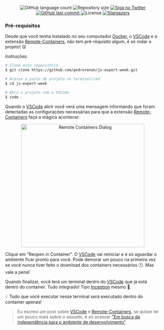 <p  align="center">
<img  alt="GitHub language count"  src="https://img.shields.io/github/languages/count/pedrorenan/js-expert-week">
<img  alt="Repository size"  src="https://img.shields.io/github/repo-size/pedrorenan/js-expert-week">
<a  href="https://www.twitter.com/pedrorenan/">
<img  alt="Siga no Twitter"  src="https://img.shields.io/twitter/url?url=https://github.com/pedrorenan/js-expert-week">
</a>
<a  href="https://github.com/tgmarinho/README-ecoleta/commits/master">
<img  alt="GitHub last commit"  src="https://img.shields.io/github/last-commit/pedrorenan/js-expert-week">
</a>
<img  alt="License"  src="https://img.shields.io/badge/license-MIT-brightgreen">
<a  href="https://github.com/pedrorenan/js-expert-week/stargazers">
<img  alt="Stargazers"  src="https://img.shields.io/github/stars/pedrorenan/js-expert-week?style=social">
</a>
</p>

### Pré-requisitos

 
Desde que você tenha instalado no seu computador [Docker](https://www.docker.com/get-started), o [VSCode](https://code.visualstudio.com/download) e a extensão [Remote-Containers](https://marketplace.visualstudio.com/items?itemName=ms-vscode-remote.remote-containers), não tem pré-requisito algum, é só rodar o projeto! 😲

  

Instruções:

  
```bash
# Clone este repositório
$ git clone https://github.com/pedrorenan/js-expert-week.git

# Acesse a pasta do projeto no terminal/cmd
$ cd js-expert-week

# Abra o projeto com o VSCode
$ code .
```

Quando o [VSCode](https://code.visualstudio.com/download) abrir você verá uma mensagem informando que foram detectadas as configurações necessárias para que a extensão [Remote-Containers](https://marketplace.visualstudio.com/items?itemName=ms-vscode-remote.remote-containers) faça a mágica acontecer.



<p  align="center">

<img  alt="Remote Containers Dialog"  title="Remote Containers Dialog"  src="./assets/remote-containers-dialog.png"  width="400px">

</p>

  

Clique em "Reopen in Container". O [VSCode](https://code.visualstudio.com/download) vai reiniciar e é só aguardar o ambiente ficar pronto para você. Pode demorar um pouco na primeira vez se você nunca tiver feito o download dos containers necessários 🕐. Mas vale a pena!
  

Quando finalizar, você terá um terminal dentro do [VSCode](https://code.visualstudio.com/download) que já está dentro do container. Tudo integrado! Tipo [Inception](https://www.imdb.com/title/tt1375666/) mesmo 🍿.


💡 Tudo que você executar nesse terminal será executado dentro do container apenas!


>Eu escrevi um post sobre [VSCode](https://code.visualstudio.com/download) e [Remote-Containers](https://marketplace.visualstudio.com/items?itemName=ms-vscode-remote.remote-containers), se quiser ler um pouco mais sobre o assunto, é só acessar ["Em busca da independência para o ambiente de desenvolvimento"](https://medium.com/@pedrorenan/em-busca-da-independ%C3%AAncia-para-o-ambiente-de-desenvolvimento-2adc22f6f250).